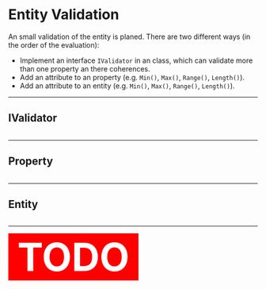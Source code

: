 # Entity Validation

An small validation of the entity is planed. There are two different ways (in the order of the evaluation):
- Implement an interface `IValidator` in an class, which can validate more than one property an there coherences.
- Add an attribute to an property (e.g. `Min()`, `Max()`, `Range()`, `Length()`).
- Add an attribute to an entity (e.g. `Min()`, `Max()`, `Range()`, `Length()`).

---

## IValidator

```cs
```

---

## Property

```cs
```

---

## Entity

```cs
```

---

<span style="background: red; color: white; font-size: 78px; font-weight: bold;">&nbsp;TODO&nbsp;</span>